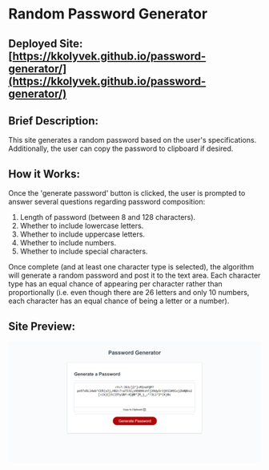 # Random Password Generator

## Deployed Site: [https://kkolyvek.github.io/password-generator/](https://kkolyvek.github.io/password-generator/)

## Brief Description:

This site generates a random password based on the user's specifications. Additionally, the user can copy the password to clipboard if desired.

## How it Works:

Once the 'generate password' button is clicked, the user is prompted to answer several questions regarding password composition:

1. Length of password (between 8 and 128 characters).
2. Whether to include lowercase letters.
3. Whether to include uppercase letters.
4. Whether to include numbers.
5. Whether to include special characters.

Once complete (and at least one character type is selected), the algorithm will generate a random password and post it to the text area. Each character type has an equal chance of appearing per character rather than proportionally (i.e. even though there are 26 letters and only 10 numbers, each character has an equal chance of being a letter or a number).

## Site Preview:

![Screenshot of Website](./assets/images/readme-screenshot.png)
